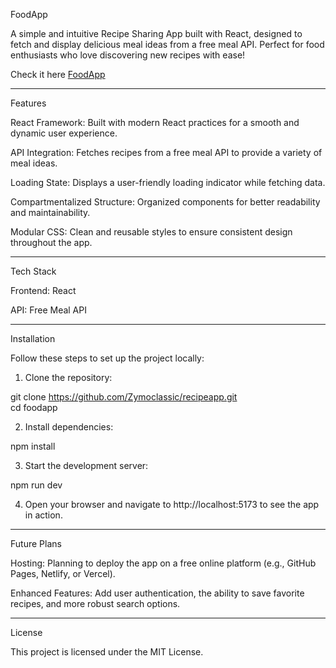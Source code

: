 FoodApp

A simple and intuitive Recipe Sharing App built with React, designed to fetch and display delicious meal ideas from a free meal API. Perfect for food enthusiasts who love discovering new recipes with ease!

Check it here [FoodApp](https://recipeapp-dun.vercel.app/)
____________________________________________
Features

React Framework: Built with modern React practices for a smooth and dynamic user experience.

API Integration: Fetches recipes from a free meal API to provide a variety of meal ideas.

Loading State: Displays a user-friendly loading indicator while fetching data.

Compartmentalized Structure: Organized components for better readability and maintainability.

Modular CSS: Clean and reusable styles to ensure consistent design throughout the app.
____________________________________________

Tech Stack

Frontend: React

API: Free Meal API
____________________________________________

Installation

Follow these steps to set up the project locally:

1. Clone the repository:

git clone https://github.com/Zymoclassic/recipeapp.git  
cd foodapp


2. Install dependencies:

npm install


3. Start the development server:

npm run dev


4. Open your browser and navigate to http://localhost:5173 to see the app in action.

____________________________________________

Future Plans

Hosting: Planning to deploy the app on a free online platform (e.g., GitHub Pages, Netlify, or Vercel).

Enhanced Features: Add user authentication, the ability to save favorite recipes, and more robust search options.

____________________________________________
License

This project is licensed under the MIT License.
